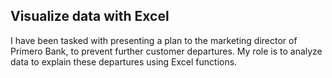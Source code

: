 ## Visualize data with Excel 
I have been tasked with presenting a plan to the marketing director of Primero Bank, to prevent further customer departures. My role is to analyze data to explain these departures using Excel functions.
